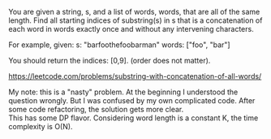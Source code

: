 You are given a string, s, and a list of words, words, that are all of the same length. Find all starting indices of substring(s) in s that is a concatenation of each word in words exactly once and without any intervening characters.

For example, given:
s: "barfoothefoobarman"
words: ["foo", "bar"]

You should return the indices: [0,9].
(order does not matter).

https://leetcode.com/problems/substring-with-concatenation-of-all-words/

My note: this is a "nasty" problem. At the beginning I understood the question wrongly. But I was confused by my own complicated code. After some code refactoring, the solution gets more clear. <br>
This has some DP flavor. Considering word length is a constant K, the time complexity is O(N).
